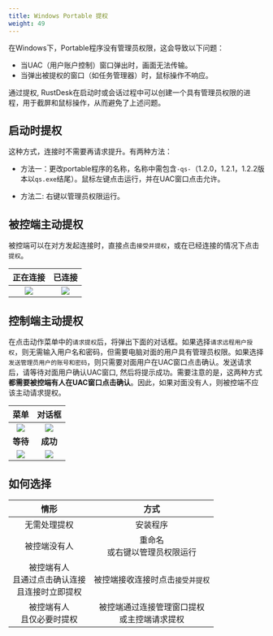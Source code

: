 ```yaml
---
title: Windows Portable 提权
weight: 49
---
```


在Windows下，Portable程序没有管理员权限，这会导致以下问题：

* 当UAC（用户账户控制）窗口弹出时，画面无法传输。
* 当弹出被提权的窗口（如任务管理器）时，鼠标操作不响应。

通过提权, RustDesk在启动时或会话过程中可以创建一个具有管理员权限的进程，用于截屏和鼠标操作，从而避免了上述问题。

## 启动时提权

这种方式，连接时不需要再请求提升。有两种方法：

* 方法一：更改portable程序的名称，名称中需包含`-qs-`（1.2.0，1.2.1，1.2.2版本以`qs.exe`结尾）。鼠标左键点击运行，并在UAC窗口点击允许。

* 方法二: 右键以管理员权限运行。

## 被控端主动提权

被控端可以在对方发起连接时，直接点击`接受并提权`，或在已经连接的情况下点击`提权`。

|                   正在连接                   |                   已连接                    |
| :--------------------------------------: | :--------------------------------------: |
| ![](images/cm_unauth.jpg) | ![](images/cm_auth.jpg) |

## 控制端主动提权

在点击动作菜单中的`请求提权`后，将弹出下面的对话框。如果选择`请求远程用户授权`，则无需输入用户名和密码，但需要电脑对面的用户具有管理员权限。如果选择`发送管理员用户的账号和密码`，则只需要对面用户在UAC窗口点击确认。发送请求后，请等待对面用户确认UAC窗口, 然后将提示成功。需要注意的是，这两种方式**都需要被控端有人在UAC窗口点击确认**。因此，如果对面没有人，则被控端不应该主动请求提权。

|                    菜单                    |                   对话框                    |
| :--------------------------------------: | :--------------------------------------: |
| ![](images/menu.png) | ![](images/dialog.png) |
|                  **等待**                  |                  **成功**                  |
| ![](images/wait.png) | ![](images/success.png) |

## 如何选择

|                情形                |             方式             |
| :------------------------------: | :------------------------: |
|              无需处理提权              |            安装程序            |
|              被控端没有人              |     重命名<br>或右键以管理员权限运行     |
| 被控端有人<br/>且通过点击确认连接<br/>且连接时立即提权 |     被控端接收连接时点击`接受并提权`      |
|        被控端有人<br/>且仅必要时提权         | 被控端通过连接管理窗口提权<br/>或主控端请求提权 |






